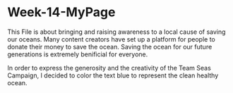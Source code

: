 # Week-14-MyPage

This File is about bringing and raising awareness to a local cause of saving our oceans. Many content creators have set up a platform for people to donate their money to save the ocean. Saving the ocean for our future generations is extremely benificial for everyone. 

In order to express the generosity and the creativity of the Team Seas Campaign, I decided to color the text blue to represent the clean healthy ocean. 
